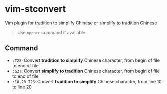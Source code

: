 # vim-stconvert

Vim plugin for tradition to simplify Chinese or simplify to tradition Chinese

> Use `opencc` command if available

## Command

- `:T2S`: Convert **tradition to simplify** Chinese character, from begin of file to end of file
- `:S2T`: Convert **simplify to tradition** Chinese character, from begin of file to end of file
- `:10,20 T2S`: Convert **tradition to simplify** Chinese character, from line 10 to line 20
